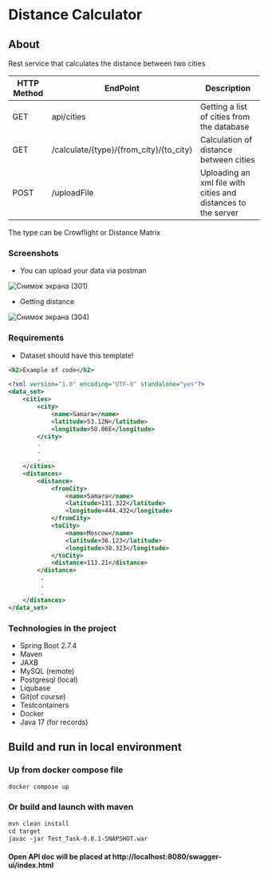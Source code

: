 # Distance Calculator

## About 

Rest service that calculates the distance between two cities <br>

HTTP Method | EndPoint | Description  
--- | --- | ---  
GET | api/cities | Getting a list of cities from the database 
GET | /calculate/{type}/{from_city}/{to_city} | Calculation of distance between cities 
POST | /uploadFile | Uploading an xml file with cities and distances to the server

The type can be Crowflight or Distance Matrix

### Screenshots
* You can upload your data via postman

![Снимок экрана (301)](https://user-images.githubusercontent.com/90307025/169847317-f79f88eb-f04e-4396-aa77-891162ffa3f9.png)

* Getting distance

![Снимок экрана (304)](https://user-images.githubusercontent.com/90307025/169847358-ae86b3d3-d513-4c26-95c9-e14d582feb23.png)
### Requirements
* Dataset should have this template!
```xml
<h2>Example of code</h2>

<?xml version="1.0" encoding="UTF-8" standalone="yes"?>
<data_set>
    <cities>
        <city>
            <name>Samara</name>
            <latitude>53.12N</latitude>
            <longitude>50.06E</longitude>
        </city>
        .
        .
        .
    </cities>
    <distances>
        <distance>
            <fromCity>
                <name>Samara</name>
                <latitude>131.322</latitude>
                <longitude>444.432</longitude>
            </fromCity>
            <toCity>
                <name>Moscow</name>
                <latitude>36.123</latitude>
                <longitude>38.323</longitude>
            </toCity>
            <distance>113.21</distance>
        </distance>
         .
         .
         .
    </distances>
</data_set>
```

### Technologies in the project
* Spring Boot 2.7.4
* Maven
* JAXB
* MySQL (remote)
* Postgresql (local)
* Liqubase
* Git(of course)
* Testcontainers
* Docker
* Java 17 (for records)


## Build and run in local environment

### Up from docker compose file
```xml
docker compose up
```

### Or build and launch with maven
```xml
mvn clean install
cd target
javac -jar Test_Task-0.0.1-SNAPSHOT.war
```
#### Open API doc will be placed at http://localhost:8080/swagger-ui/index.html
